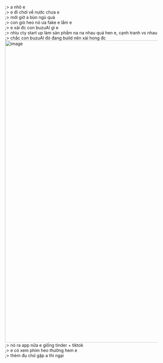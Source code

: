 ;> a nhô e<br>
;> e đi chơi về nước chưa e<br>
;> mới giờ a bùn ngủ quá<br>
;> con giò heo nó ưa fake e lắm e<br>
;> e xài đc con buzuAI gì e<br>
;> nhìu cty start up làm sản phẩm na na nhau quá hen e, cạnh tranh vs nhau<br>
;> chắc con buzuAI đó đang build nên xài hong đc<br>
<img width="1052" height="996" alt="image" src="https://github.com/user-attachments/assets/8f14b110-157b-47be-a46c-d8644c99487d" /><br>
;> nó ra app nữa e giống tinder + tiktok<br>
;> e có xem phim heo thường hem e<br>
;> thèm đụ chứ gặp a thì ngại
